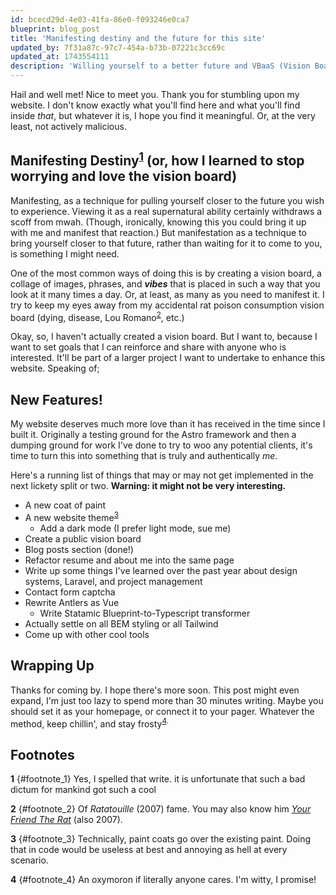 ```yaml
---
id: bcecd29d-4e03-41fa-86e0-f093246e0ca7
blueprint: blog_post
title: 'Manifesting destiny and the future for this site'
updated_by: 7f31a87c-97c7-454a-b73b-07221c3cc69c
updated_at: 1743554111
description: 'Willing yourself to a better future and VBaaS (Vision Boards as a Service).'
---
```

Hail and well met! Nice to meet you. Thank you for stumbling upon my website. I don't know exactly what you'll find here and what you'll find inside _that_, but whatever it is, I hope you find it meaningful. Or, at the very least, not actively malicious.

## Manifesting Destiny<sup>[1](#footnote_1)</sup> (or, how I learned to stop worrying and love the vision board)

Manifesting, as a technique for pulling yourself closer to the future you wish to experience. Viewing it as a real supernatural ability certainly withdraws a scoff from mwah. (Though, ironically, knowing this you could bring it up with me and manifest that reaction.) But manifestation as a technique to bring yourself closer to that future, rather than waiting for it to come to you, is something I might need.

One of the most common ways of doing this is by creating a vision board, a collage of images, phrases, and _**vibes**_ that is placed in such a way that you look at it many times a day. Or, at least, as many as you need to manifest it. I try to keep my eyes away from my accidental rat poison consumption vision board (dying, disease, Lou Romano<sup>[2](#footnote_2)</sup>, etc.)

Okay, so, I haven't actually created a vision board. But I want to, because I want to set goals that I can reinforce and share with anyone who is interested. It'll be part of a larger project I want to undertake to enhance this website. Speaking of;

## New Features!

My website deserves much more love than it has received in the time since I built it. Originally a testing ground for the Astro framework and then a dumping ground for work I've done to try to woo any potential clients, it's time to turn this into something that is truly and authentically _me_.

Here's a running list of things that may or may not get implemented in the next lickety split or two. **Warning: it might not be very interesting.**

- A new coat of paint
- A new website theme<sup>[3](#footnote_3)</sup>
  - Add a dark mode (I prefer light mode, sue me)
- Create a public vision board
- Blog posts section (done!)
- Refactor resume and about me into the same page
- Write up some things I've learned over the past year about design systems, Laravel, and project management
- Contact form captcha
- Rewrite Antlers as Vue
  - Write Statamic Blueprint-to-Typescript transformer
- Actually settle on all BEM styling or all Tailwind
- Come up with other cool tools

## Wrapping Up

Thanks for coming by. I hope there's more soon. This post might even expand, I'm just too lazy to spend more than 30 minutes writing. Maybe you should set it as your homepage, or connect it to your pager. Whatever the method, keep chillin', and stay frosty<sup>[4](#footnote_4).

## Footnotes

**1** {#footnote_1} Yes, I spelled that write. it is unfortunate that such a bad dictum for mankind got such a cool
  
**2** {#footnote_2} Of _Ratatouille_ (2007) fame. You may also know him _[Your Friend The Rat](https://www.imdb.com/title/tt1134859/)_ (also 2007).
  
**3** {#footnote_3} Technically, paint coats go over the existing paint. Doing that in code would be useless at best and annoying as hell at every scenario.
  
**4** {#footnote_4} An oxymoron if literally anyone cares. I'm witty, I promise!
